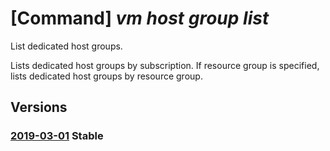 # [Command] _vm host group list_

List dedicated host groups.

Lists dedicated host groups by subscription. If resource group is specified, lists dedicated host groups by resource group.

## Versions

### [2019-03-01](/Resources/mgmt-plane/L3N1YnNjcmlwdGlvbnMve30vcHJvdmlkZXJzL21pY3Jvc29mdC5jb21wdXRlL2hvc3Rncm91cHM=/2019-03-01.xml) **Stable**

<!-- mgmt-plane /subscriptions/{}/providers/microsoft.compute/hostgroups 2019-03-01 -->
<!-- mgmt-plane /subscriptions/{}/resourcegroups/{}/providers/microsoft.compute/hostgroups 2019-03-01 -->
